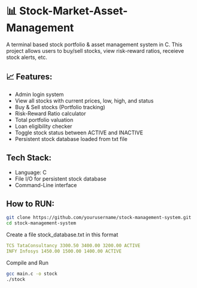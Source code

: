 # 📊 Stock-Market-Asset-Management
A terminal based stock portfolio & asset management system in C.
This project allows users to buy/sell stocks, view risk-reward ratios, receieve stock alerts, etc.

## 📈 Features: 
- Admin login system
- View all stocks with current prices, low, high, and status
- Buy & Sell stocks (Portfolio tracking)
- Risk-Reward Ratio calculator
- Total portfolio valuation
- Loan eligibility checker
- Toggle stock status between ACTIVE and INACTIVE
- Persistent stock database loaded from txt file

## Tech Stack: 
- Language: C
- File I/O for persistent stock database
- Command-Line interface

## How to RUN: 
```bash
git clone https://github.com/yourusername/stock-management-system.git
cd stock-management-system
```
Create a file stock_database.txt in this format 
```yaml
TCS TataConsultancy 3300.50 3400.00 3200.00 ACTIVE
INFY Infosys 1450.00 1500.00 1400.00 ACTIVE
```

Compile and Run
```bash
gcc main.c -o stock
./stock

